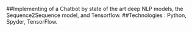 ##Implementing of a Chatbot by state of the art deep NLP models, the Sequence2Sequence model, and Tensorflow.
##Technologies : Python, Spyder, TensorFlow.
